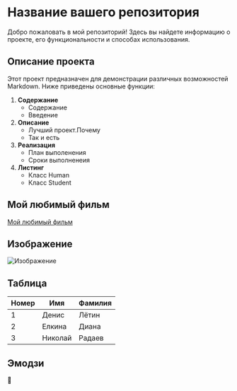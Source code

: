 # Название вашего репозитория

Добро пожаловать в мой репозиторий! Здесь вы найдете информацию о проекте, его функциональности и способах использования.

## Описание проекта

Этот проект предназначен для демонстрации различных возможностей Markdown. Ниже приведены основные функции:

1. **Содержание**
   - Содержание
   - Введение
3. **Описание**
   - Лучший проект.Почему
   - Так и есть
4. **Реализация**
   - План выполенения
   - Сроки выполненеия
5. **Листинг**
   - Класс Human
   - Класс Student


## Мой любимый фильм

[Мой любимый фильм](https://www.kinopoisk.ru/film/1143242/?utm_referrer=yandex.ru) 

## Изображение

![Изображение](https://static.playhop.com/images/68876_6300668_32ac6/1356ad458/2a0000019367e3b4_c8c7e09/1157c437be7fad0cb08f_d0b277/default526x314)

## Таблица

| Номер | Имя | Фамилия |
|--------------|--------------|--------------|
| 1   | Денис   | Лётин   |
| 2   | Елкина   | Диана  |
| 3   | Николай   | Радаев   |

## Эмодзи

 🚀


